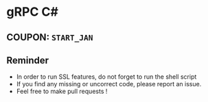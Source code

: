 # gRPC C#

## COUPON: `START_JAN`

## Reminder

- In order to run SSL features, do not forget to run the shell script
- If you find any missing or uncorrect code, please report an issue.
- Feel free to make pull requests !
